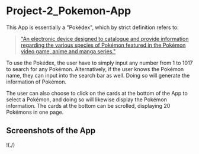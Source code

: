 # Project-2_Pokemon-App
This App is essentially a "Pokédex", which by strict definition refers to:
> ["An electronic device designed to catalogue and provide information regarding the various species of Pokémon featured in the Pokémon video game, anime and manga series."](https://poke-pikachu.fandom.com/wiki/Pok%C3%A9dex)

To use the Pokédex, the user have to simply input any number from 1 to 1017 to search for any Pokémon. Alternatively, if the user knows the Pokémon name, they can input into the search bar as well. Doing so will generate the information of Pokémon.

The user can also choose to click on the cards at the bottom of the App to select a Pokémon, and doing so will likewise display the Pokémon information. The cards at the bottom can be scrolled, displaying 20 Pokémons in one page. 

## Screenshots of the App
!(./)
